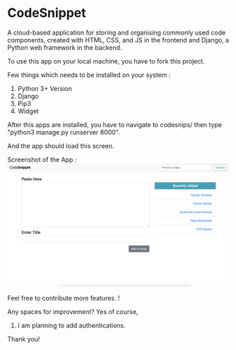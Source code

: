 # CodeSnippet

A cloud-based application for storing and organising commonly used code components, created with HTML, CSS, and JS in the frontend and Django, a Python web framework in the backend.

To use this app on your local machine, you have to fork this project. 

Few things which needs to be installed on your system :
1. Python 3+ Version
2. Django
3. Pip3
4. Widget

After this apps are installed, you have to navigate to codesnips/ then type "python3 manage.py runserver 8000".

And the app should load this screen. 

Screenshot of the App :
![Alt text](https://github.com/binaryyee/codesnippet/blob/6ab7c8917f6523a95afe6908d26c663dc9528c44/Screenshot%202021-11-10%20at%2012.15.38%20AM.png?raw=true "Title")

Feel free to contribute more features. !

Any spaces for improvement? Yes of course,
1. I am planning to add authentications.

Thank you!
